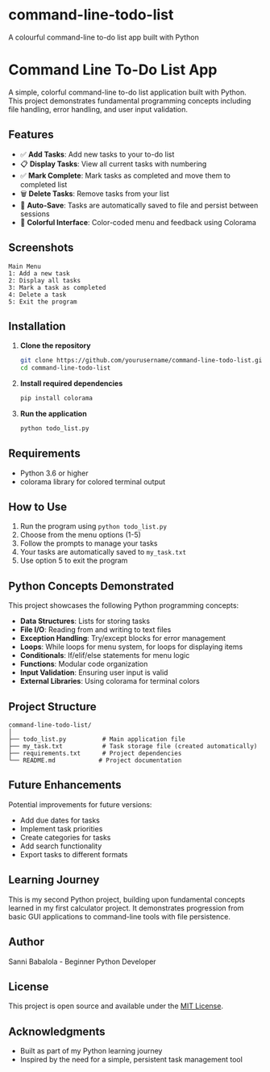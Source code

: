 # command-line-todo-list
A colourful command-line to-do list app built with Python
# Command Line To-Do List App

A simple, colorful command-line to-do list application built with Python. This project demonstrates fundamental programming concepts including file handling, error handling, and user input validation.

## Features

- ✅ **Add Tasks**: Add new tasks to your to-do list
- 📋 **Display Tasks**: View all current tasks with numbering
- ✅ **Mark Complete**: Mark tasks as completed and move them to completed list
- 🗑️ **Delete Tasks**: Remove tasks from your list
- 💾 **Auto-Save**: Tasks are automatically saved to file and persist between sessions
- 🌈 **Colorful Interface**: Color-coded menu and feedback using Colorama

## Screenshots

```
Main Menu
1: Add a new task
2: Display all tasks
3: Mark a task as completed
4: Delete a task
5: Exit the program
```

## Installation

1. **Clone the repository**
   ```bash
   git clone https://github.com/yourusername/command-line-todo-list.git
   cd command-line-todo-list
   ```

2. **Install required dependencies**
   ```bash
   pip install colorama
   ```

3. **Run the application**
   ```bash
   python todo_list.py
   ```

## Requirements

- Python 3.6 or higher
- colorama library for colored terminal output

## How to Use

1. Run the program using `python todo_list.py`
2. Choose from the menu options (1-5)
3. Follow the prompts to manage your tasks
4. Your tasks are automatically saved to `my_task.txt`
5. Use option 5 to exit the program

## Python Concepts Demonstrated

This project showcases the following Python programming concepts:

- **Data Structures**: Lists for storing tasks
- **File I/O**: Reading from and writing to text files
- **Exception Handling**: Try/except blocks for error management
- **Loops**: While loops for menu system, for loops for displaying items
- **Conditionals**: If/elif/else statements for menu logic
- **Functions**: Modular code organization
- **Input Validation**: Ensuring user input is valid
- **External Libraries**: Using colorama for terminal colors

## Project Structure

```
command-line-todo-list/
│
├── todo_list.py          # Main application file
├── my_task.txt           # Task storage file (created automatically)
├── requirements.txt      # Project dependencies
└── README.md            # Project documentation
```

## Future Enhancements

Potential improvements for future versions:

- Add due dates for tasks
- Implement task priorities
- Create categories for tasks
- Add search functionality
- Export tasks to different formats

## Learning Journey

This is my second Python project, building upon fundamental concepts learned in my first calculator project. It demonstrates progression from basic GUI applications to command-line tools with file persistence.

## Author

Sanni Babalola - Beginner Python Developer

## License

This project is open source and available under the [MIT License](LICENSE).

## Acknowledgments

- Built as part of my Python learning journey
- Inspired by the need for a simple, persistent task management tool
